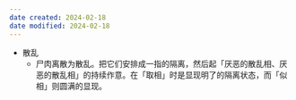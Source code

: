```yaml
---
date created: 2024-02-18
date modified: 2024-02-18
---
```

- 散乱
    - 尸肉离散为散乱。把它们安排成一指的隔离，然后起「厌恶的散乱相、厌恶的散乱相」的持续作意。在「取相」时是显现明了的隔离状态，而「似相」则圆满的显现。
